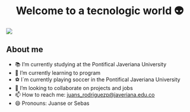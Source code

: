 <div align="center">
<h1 align="center">Welcome to a tecnologic world </a> 👽 </h1>
</div>
<img src="https://i.postimg.cc/1X1XKrLp/gears-horizontal-2.jpg">

## About me
- 📚 I’m currently studying at the Pontifical Javeriana University
- 🤖 I’m currently learning to program
- ⚽ I´m currently playing soccer in the Pontifical Javeriana University
- 👯 I’m looking to collaborate on projects and jobs
- 📫 How to reach me: [juans_rodriguezp@javeriana.edu.co](mailto:juans_rodriguezp@javeriana.edu.co)
- 😄 Pronouns: Juanse or Sebas
